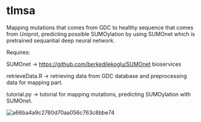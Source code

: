 # tlmsa

Mapping mutations that comes from GDC to healthy sequence that comes from Uniprot, predicting possible SUMOylation by using SUMOnet which is pretrained sequantial deep neural network.

Requires:


SUMOnet -> https://github.com/berkedilekoglu/SUMOnet
 bioservices 


retrieveData.R -> retrieving data from GDC database and preprocessing data for mapping part.

tutorial.py -> tutorial for mapping mutations, predicting SUMOylation with SUMOnet.



![a66ba4a9c2760d70aa056c763c8bbe74](https://user-images.githubusercontent.com/72014272/185979245-6eaf46f0-98d7-4a18-9de6-007cdfaaddd5.gif)
